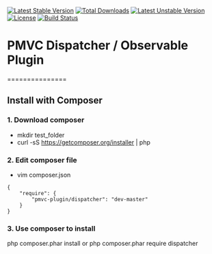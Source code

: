 [![Latest Stable Version](https://poser.pugx.org/pmvc-plugin/dispatcher/v/stable)](https://packagist.org/packages/pmvc-plugin/dispatcher) 
[![Total Downloads](https://poser.pugx.org/pmvc-plugin/dispatcher/downloads)](https://packagist.org/packages/pmvc-plugin/dispatcher) 
[![Latest Unstable Version](https://poser.pugx.org/pmvc-plugin/dispatcher/v/unstable)](https://packagist.org/packages/pmvc-plugin/dispatcher) 
[![License](https://poser.pugx.org/pmvc-plugin/dispatcher/license)](https://packagist.org/packages/pmvc-plugin/dispatcher)
[![Build Status](https://travis-ci.org/pmvc-plugin/dispatcher.svg?branch=master)](https://travis-ci.org/pmvc-plugin/dispatcher)

# PMVC Dispatcher / Observable Plugin 
===============

## Install with Composer
### 1. Download composer
   * mkdir test_folder
   * curl -sS https://getcomposer.org/installer | php

### 2. Edit composer file
   * vim composer.json
```
{
    "require": {
        "pmvc-plugin/dispatcher": "dev-master"
    }
}
```
### 3. Use composer to install
php composer.phar install
or php composer.phar require dispatcher

